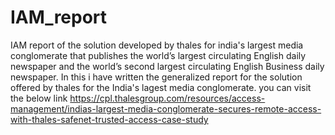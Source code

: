 # IAM_report
IAM report of the solution developed by thales for india's largest media conglomerate that publishes the world’s largest circulating English daily newspaper and the world’s second largest circulating English Business daily newspaper.
In this i have written the generalized report for the solution offered by thales for the India's lagest media conglomerate. you can visit the below link 
https://cpl.thalesgroup.com/resources/access-management/indias-largest-media-conglomerate-secures-remote-access-with-thales-safenet-trusted-access-case-study

